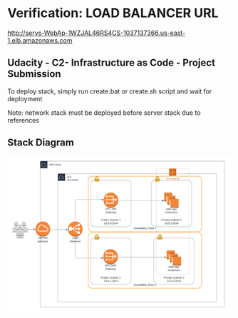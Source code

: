 # Verification: LOAD BALANCER URL
http://servs-WebAp-1WZJAL46RS4CS-1037137366.us-east-1.elb.amazonaws.com

## Udacity - C2- Infrastructure as Code - Project Submission
To deploy stack, simply run create.bat or create.sh script and wait for deployment

Note: network stack must be deployed before server stack due to references

## Stack Diagram
![image](Udacity-Infra-as-Code.png)
